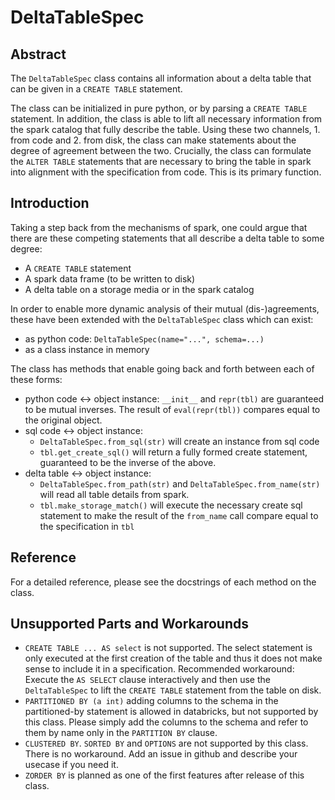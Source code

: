 
# DeltaTableSpec

## Abstract

The `DeltaTableSpec` class contains all information about a delta table that can be 
given in a `CREATE TABLE` statement.

The class can be initialized in pure python, or by parsing a `CREATE TABLE` 
statement. In addition, the class is able to lift all necessary information from the 
spark catalog that fully describe the table. Using these two channels, 1. from code 
and 2. from disk, the class can make statements about the degree of agreement 
between the two. Crucially, the class can formulate the `ALTER TABLE` statements 
that are necessary to bring the table in spark into alignment with the specification 
from code. This is its primary function.

## Introduction

Taking a step back from the mechanisms of spark, one could argue that there are 
these competing statements that all describe a delta table to some degree:
- A `CREATE TABLE` statement
- A spark data frame (to be written to disk)
- A delta table on a storage media or in the spark catalog

In order to enable more dynamic analysis of their mutual (dis-)agreements, these 
have been extended with the `DeltaTableSpec` class which can exist:
- as python code: `DeltaTableSpec(name="...", schema=...)`
- as a class instance in memory

The class has methods that enable going back and forth between each of these forms:
- python code &harr; object instance: `__init__` and `repr(tbl)` are guaranteed to 
  be mutual inverses. The result of `eval(repr(tbl))` compares equal to the 
  original object.
- sql code &harr; object instance: 
  - `DeltaTableSpec.from_sql(str)` will create an instance from sql code
  - `tbl.get_create_sql()` will return a fully formed create statement, 
    guaranteed to be the inverse of the above.
- delta table &harr; object instance:
  - `DeltaTableSpec.from_path(str)` and `DeltaTableSpec.from_name(str)` will read 
    all table details from spark.
  - `tbl.make_storage_match()` will execute the necessary create sql statement to 
    make the result of the `from_name` call compare equal to the specification in `tbl`

## Reference
For a detailed reference, please see the docstrings of each method on the class.



## Unsupported Parts and Workarounds

- `CREATE TABLE ... AS select` is not supported. The select statement is only 
  executed at the first creation of the table and thus it does not make sense to 
  include it in a specification. Recommended workaround: Execute the `AS SELECT` 
  clause interactively and then use the `DeltaTableSpec` to lift the `CREATE TABLE` 
  statement from the table on disk.
- `PARTITIONED BY (a int)` adding columns to the schema in the partitioned-by 
  statement is allowed in databricks, but not supported by this class. Please simply 
  add the columns to the schema and refer to them by name only in the `PARTITION BY` 
  clause.
- `CLUSTERED BY`. `SORTED BY` and `OPTIONS` are not supported by this class. There 
  is no workaround. Add an issue in github and describe your usecase if you need it.
- `ZORDER BY` is planned as one of the first features after release of this class.
